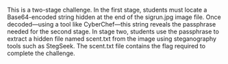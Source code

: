 This is a two-stage challenge. In the first stage, students must locate a Base64-encoded string hidden at the end of the sigrun.jpg image file. Once decoded—using a tool like CyberChef—this string reveals the passphrase needed for the second stage. In stage two, students use the passphrase to extract a hidden file named scent.txt from the image using steganography tools such as StegSeek. The scent.txt file contains the flag required to complete the challenge.